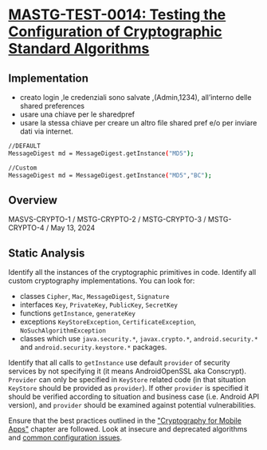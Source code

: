 # [MASTG-TEST-0014: Testing the Configuration of Cryptographic Standard Algorithms](https://mas.owasp.org/MASTG/tests/android/MASVS-CRYPTO/MASTG-TEST-0014)
## Implementation 
- creato login ,le credenziali sono salvate ,(Admin,1234), all’interno delle shared preferences
- usare una chiave per le sharedpref
- usare la stessa chiave per creare un altro file shared pref e/o per inviare dati via internet.

```bash
//DEFAULT
MessageDigest md = MessageDigest.getInstance("MD5");

//Custom
MessageDigest md = MessageDigest.getInstance("MD5","BC");

```
## Overview
MASVS-CRYPTO-1 / MSTG-CRYPTO-2 / MSTG-CRYPTO-3 / MSTG-CRYPTO-4 / May 13, 2024
## Static Analysis
Identify all the instances of the cryptographic primitives in code. Identify all custom cryptography implementations. You can look for:

- classes `Cipher`, `Mac`, `MessageDigest`, `Signature`
- interfaces `Key`, `PrivateKey`, `PublicKey`, `SecretKey`
- functions `getInstance`, `generateKey`
- exceptions `KeyStoreException`, `CertificateException`, `NoSuchAlgorithmException`
- classes which use `java.security.*`, `javax.crypto.*`, `android.security.*` and `android.security.keystore.*` packages.

Identify that all calls to `getInstance` use default `provider` of security services by not specifying it (it means AndroidOpenSSL aka Conscrypt). `Provider` can only be specified in `KeyStore` related code (in that situation `KeyStore` should be provided as `provider`). If other `provider` is specified it should be verified according to situation and business case (i.e. Android API version), and `provider` should be examined against potential vulnerabilities.

Ensure that the best practices outlined in the ["Cryptography for Mobile Apps"](https://github.com/google/android-emulator-container-scripts) chapter are followed. Look at insecure and deprecated algorithms and [common configuration issues](https://github.com/google/android-emulator-container-scripts).
